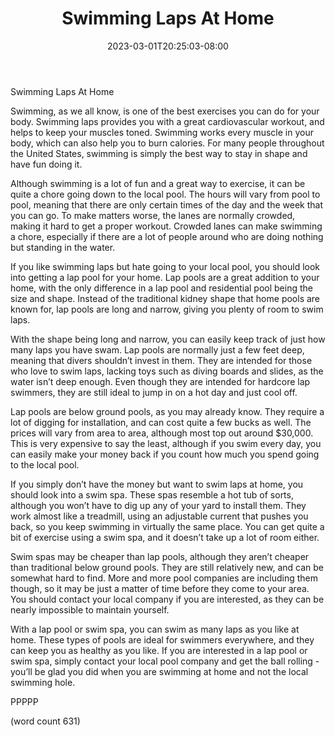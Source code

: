 ﻿---
title: "Swimming Laps At Home"
date: 2023-03-01T20:25:03-08:00
description: "Swimming-Pools Tips for Web Success"
featured_image: "/images/Swimming-Pools.jpg"
tags: ["Swimming Pools"]
---

Swimming Laps At Home

Swimming, as we all know, is one of the best exercises you can do for your body.  Swimming laps provides you with a great cardiovascular workout, and helps to keep your muscles toned.  Swimming works every muscle in your body, which can also help you to burn calories.  For many people throughout the United States, swimming is simply the best way to stay in shape and have fun doing it.

Although swimming is a lot of fun and a great way to exercise, it can be quite a chore going down to the local pool. The hours will vary from pool to pool, meaning that there are only certain times of the day and the week that you can go.  To make matters worse, the lanes are normally crowded, making it hard to get a proper workout.  Crowded lanes can make swimming a chore, especially if there are a lot of people around who are doing nothing but standing in the water.

If you like swimming laps but hate going to your local pool, you should look into getting a lap pool for your home.  Lap pools are a great addition to your home, with the only difference in a lap pool and residential pool being the size and shape.  Instead of the traditional kidney shape that home pools are known for, lap pools are long and narrow, giving you plenty of room to swim laps.  

With the shape being long and narrow, you can easily keep track of just how many laps you have swam.  Lap pools are normally just a few feet deep, meaning that divers shouldn’t invest in them.  They are intended for those who love to swim laps, lacking toys such as diving boards and slides, as the water isn’t deep enough.  Even though they are intended for hardcore lap swimmers, they are still ideal to jump in on a hot day and just cool off.

Lap pools are below ground pools, as you may already know.  They require a lot of digging for installation, and can cost quite a few bucks as well.  The prices will vary from area to area, although most top out around $30,000.  This is very expensive to say the least, although if you swim every day, you can easily make your money back if you count how much you spend going to the local pool.

If you simply don’t have the money but want to swim laps at home, you should look into a swim spa.  These spas resemble a hot tub of sorts, although you won’t have to dig up any of your yard to install them.  They work almost like a treadmill, using an adjustable current that pushes you back, so you keep swimming in virtually the same place.  You can get quite a bit of exercise using a swim spa, and it doesn’t take up a lot of room either.

Swim spas may be cheaper than lap pools, although they aren’t cheaper than traditional below ground pools.  They are still relatively new, and can be somewhat hard to find. More and more pool companies are including them though, so it may be just a matter of time before they come to your area.  You should contact your local company if you are interested, as they can be nearly impossible to maintain yourself.

With a lap pool or swim spa, you can swim as many laps as you like at home.  These types of pools are ideal for swimmers everywhere, and they can keep you as healthy as you like.  If you are interested in a lap pool or swim spa, simply contact your local pool company and get the ball rolling - you’ll be glad you did when you are swimming at home and not the local swimming hole.

PPPPP

(word count 631)
